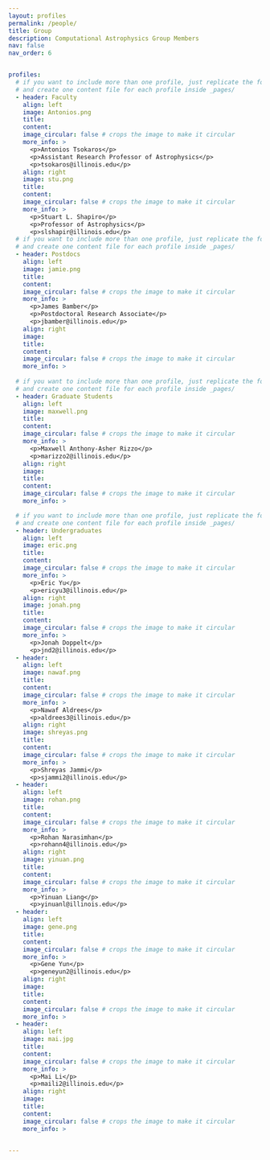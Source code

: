 ```yaml
---
layout: profiles
permalink: /people/
title: Group
description: Computational Astrophysics Group Members
nav: false
nav_order: 6


profiles:
  # if you want to include more than one profile, just replicate the following block
  # and create one content file for each profile inside _pages/
  - header: Faculty
    align: left
    image: Antonios.png
    title: 
    content: 
    image_circular: false # crops the image to make it circular
    more_info: >
      <p>Antonios Tsokaros</p>
      <p>Assistant Research Professor of Astrophysics</p>
      <p>tsokaros@illinois.edu</p>
    align: right
    image: stu.png
    title: 
    content: 
    image_circular: false # crops the image to make it circular
    more_info: >
      <p>Stuart L. Shapiro</p>
      <p>Professor of Astrophysics</p>
      <p>slshapir@illinois.edu</p>  
  # if you want to include more than one profile, just replicate the following block
  # and create one content file for each profile inside _pages/
  - header: Postdocs
    align: left
    image: jamie.png
    title: 
    content: 
    image_circular: false # crops the image to make it circular
    more_info: >
      <p>James Bamber</p>
      <p>Postdoctoral Research Associate</p>
      <p>jbamber@illinois.edu</p>
    align: right
    image: 
    title: 
    content: 
    image_circular: false # crops the image to make it circular
    more_info: >
    
  # if you want to include more than one profile, just replicate the following block
  # and create one content file for each profile inside _pages/
  - header: Graduate Students
    align: left
    image: maxwell.png
    title:
    content: 
    image_circular: false # crops the image to make it circular
    more_info: >
      <p>Maxwell Anthony-Asher Rizzo</p>
      <p>marizzo2@illinois.edu</p>
    align: right
    image: 
    title: 
    content: 
    image_circular: false # crops the image to make it circular
    more_info: >

  # if you want to include more than one profile, just replicate the following block
  # and create one content file for each profile inside _pages/
  - header: Undergraduates
    align: left
    image: eric.png
    title: 
    content: 
    image_circular: false # crops the image to make it circular
    more_info: >
      <p>Eric Yu</p>
      <p>ericyu3@illinois.edu</p>
    align: right
    image: jonah.png
    title: 
    content: 
    image_circular: false # crops the image to make it circular
    more_info: >
      <p>Jonah Doppelt</p>
      <p>jnd2@illinois.edu</p>
  - header: 
    align: left
    image: nawaf.png
    title: 
    content: 
    image_circular: false # crops the image to make it circular
    more_info: >
      <p>Nawaf Aldrees</p>
      <p>aldrees3@illinois.edu</p> 
    align: right
    image: shreyas.png
    title:
    content: 
    image_circular: false # crops the image to make it circular
    more_info: >
      <p>Shreyas Jammi</p>
      <p>sjammi2@illinois.edu</p>  
  - header:  
    align: left
    image: rohan.png
    title: 
    content: 
    image_circular: false # crops the image to make it circular
    more_info: >
      <p>Rohan Narasimhan</p>
      <p>rohann4@illinois.edu</p>
    align: right
    image: yinuan.png
    title:
    content: 
    image_circular: false # crops the image to make it circular
    more_info: >
      <p>Yinuan Liang</p>
      <p>yinuanl@illinois.edu</p>  
  - header: 
    align: left
    image: gene.png
    title: 
    content: 
    image_circular: false # crops the image to make it circular
    more_info: >
      <p>Gene Yun</p>
      <p>geneyun2@illinois.edu</p>  
    align: right
    image: 
    title: 
    content: 
    image_circular: false # crops the image to make it circular
    more_info: >  
  - header: 
    align: left
    image: mai.jpg
    title: 
    content: 
    image_circular: false # crops the image to make it circular
    more_info: >
      <p>Mai Li</p>
      <p>maili2@illinois.edu</p>  
    align: right
    image: 
    title: 
    content: 
    image_circular: false # crops the image to make it circular
    more_info: >  


---
```

